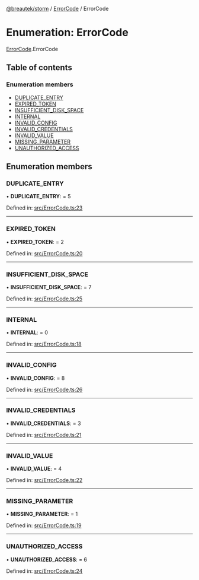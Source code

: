 [@breautek/storm](../README.md) / [ErrorCode](../modules/errorcode.md) / ErrorCode

# Enumeration: ErrorCode

[ErrorCode](../modules/errorcode.md).ErrorCode

## Table of contents

### Enumeration members

- [DUPLICATE\_ENTRY](errorcode.errorcode-1.md#duplicate_entry)
- [EXPIRED\_TOKEN](errorcode.errorcode-1.md#expired_token)
- [INSUFFICIENT\_DISK\_SPACE](errorcode.errorcode-1.md#insufficient_disk_space)
- [INTERNAL](errorcode.errorcode-1.md#internal)
- [INVALID\_CONFIG](errorcode.errorcode-1.md#invalid_config)
- [INVALID\_CREDENTIALS](errorcode.errorcode-1.md#invalid_credentials)
- [INVALID\_VALUE](errorcode.errorcode-1.md#invalid_value)
- [MISSING\_PARAMETER](errorcode.errorcode-1.md#missing_parameter)
- [UNAUTHORIZED\_ACCESS](errorcode.errorcode-1.md#unauthorized_access)

## Enumeration members

### DUPLICATE\_ENTRY

• **DUPLICATE\_ENTRY**: = 5

Defined in: [src/ErrorCode.ts:23](https://github.com/breautek/storm/blob/0cbae4b/src/ErrorCode.ts#L23)

___

### EXPIRED\_TOKEN

• **EXPIRED\_TOKEN**: = 2

Defined in: [src/ErrorCode.ts:20](https://github.com/breautek/storm/blob/0cbae4b/src/ErrorCode.ts#L20)

___

### INSUFFICIENT\_DISK\_SPACE

• **INSUFFICIENT\_DISK\_SPACE**: = 7

Defined in: [src/ErrorCode.ts:25](https://github.com/breautek/storm/blob/0cbae4b/src/ErrorCode.ts#L25)

___

### INTERNAL

• **INTERNAL**: = 0

Defined in: [src/ErrorCode.ts:18](https://github.com/breautek/storm/blob/0cbae4b/src/ErrorCode.ts#L18)

___

### INVALID\_CONFIG

• **INVALID\_CONFIG**: = 8

Defined in: [src/ErrorCode.ts:26](https://github.com/breautek/storm/blob/0cbae4b/src/ErrorCode.ts#L26)

___

### INVALID\_CREDENTIALS

• **INVALID\_CREDENTIALS**: = 3

Defined in: [src/ErrorCode.ts:21](https://github.com/breautek/storm/blob/0cbae4b/src/ErrorCode.ts#L21)

___

### INVALID\_VALUE

• **INVALID\_VALUE**: = 4

Defined in: [src/ErrorCode.ts:22](https://github.com/breautek/storm/blob/0cbae4b/src/ErrorCode.ts#L22)

___

### MISSING\_PARAMETER

• **MISSING\_PARAMETER**: = 1

Defined in: [src/ErrorCode.ts:19](https://github.com/breautek/storm/blob/0cbae4b/src/ErrorCode.ts#L19)

___

### UNAUTHORIZED\_ACCESS

• **UNAUTHORIZED\_ACCESS**: = 6

Defined in: [src/ErrorCode.ts:24](https://github.com/breautek/storm/blob/0cbae4b/src/ErrorCode.ts#L24)
